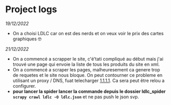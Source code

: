 # Project logs

_19/12/2022_
- On a choisi LDLC car on est des nerds et on veux voir le prix des cartes graphiques 🤓

_21/12/2022_
- On a commencé a scrapper le site, c'é'tati compliqué au début mais j'ai trouvé une page qui envoie la liste de tous les produits du site en xml.
- On a commencé a scraper les pages, malheuresement ca genere trop de requetes et le site nous bloque. On peut contourner ce probleme en utilisant un proxy / DNS, fuat telecharger [1.1.1.1](https://1.1.1.1/). Ca sera peut être relou a configurer.
- **pour lancer la spider lancer la commande depuis le dossier ldlc_spider `scrapy crawl ldlc -O ldlc.json`** et ne pas push le json svp.



